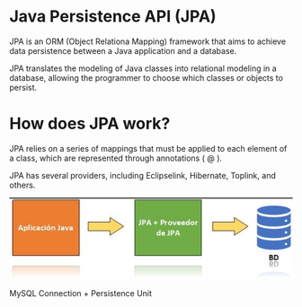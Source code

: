 # Java Persistence API (JPA)

JPA is an ORM (Object Relationa Mapping) framework that aims to achieve data persistence between a Java application and a database. 

JPA translates the modeling of Java classes into relational modeling in a database, allowing the programmer to choose which classes or objects to persist. 

# How does JPA work? 

JPA relies on a series of mappings that must be applied to each element of a class, which are represented through annotations ( @ ).

JPA has several providers, including Eclipselink, Hibernate, Toplink, and others. 

![JPA + Provider of JPA](/Images/JPA/JPA%201.png) 

MySQL Connection + Persistence Unit

